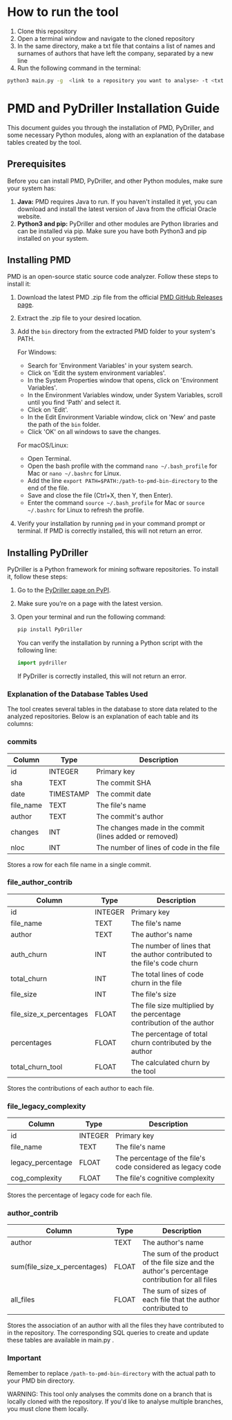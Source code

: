 

# How to run the tool
1. Clone this repository
2. Open a terminal window and navigate to the cloned repository
3. In the same directory, make a txt file that contains a list of names and surnames of authors that have left the company, separated by a new line
3. Run the following command in the terminal:

```bash
python3 main.py -g  <link to a repository you want to analyse> -t <txt file>
```
   

# PMD and PyDriller Installation Guide

This document guides you through the installation of PMD, PyDriller, and some necessary Python modules, along with an explanation of the database tables created by the tool.

## Prerequisites

Before you can install PMD, PyDriller, and other Python modules, make sure your system has:

1. **Java:** PMD requires Java to run. If you haven't installed it yet, you can download and install the latest version of Java from the official Oracle website.
2. **Python3 and pip:** PyDriller and other modules are Python libraries and can be installed via pip. Make sure you have both Python3 and pip installed on your system.

## Installing PMD

PMD is an open-source static source code analyzer. Follow these steps to install it:

1. Download the latest PMD .zip file from the official [PMD GitHub Releases page](https://github.com/pmd/pmd/releases).
2. Extract the .zip file to your desired location.
3. Add the `bin` directory from the extracted PMD folder to your system's PATH. 
   
   For Windows:
   - Search for 'Environment Variables' in your system search.
   - Click on 'Edit the system environment variables'.
   - In the System Properties window that opens, click on 'Environment Variables'.
   - In the Environment Variables window, under System Variables, scroll until you find 'Path' and select it.
   - Click on 'Edit'.
   - In the Edit Environment Variable window, click on 'New' and paste the path of the `bin` folder.
   - Click 'OK' on all windows to save the changes.
   
   For macOS/Linux:
   - Open Terminal.
   - Open the bash profile with the command `nano ~/.bash_profile` for Mac or `nano ~/.bashrc` for Linux.
   - Add the line `export PATH=$PATH:/path-to-pmd-bin-directory` to the end of the file.
   - Save and close the file (Ctrl+X, then Y, then Enter).
   - Enter the command `source ~/.bash_profile` for Mac or `source ~/.bashrc` for Linux to refresh the profile.
4. Verify your installation by running `pmd` in your command prompt or terminal. If PMD is correctly installed, this will not return an error.

## Installing PyDriller

PyDriller is a Python framework for mining software repositories. To install it, follow these steps:

1. Go to the [PyDriller page on PyPI](https://pypi.org/project/PyDriller/).
2. Make sure you’re on a page with the latest version.
3. Open your terminal and run the following command:

   ```bash
   pip install PyDriller
   ```
   
   You can verify the installation by running a Python script with the following line:

   ```python
   import pydriller
   ```
   
   If PyDriller is correctly installed, this will not return an error.



### Explanation of the Database Tables Used

The tool creates several tables in the database to store data related to the analyzed repositories. Below is an explanation of each table and its columns:



### commits



| Column | Type | Description |
| --- | --- | --- |
| id | INTEGER | Primary key |
| sha | TEXT | The commit SHA |
| date | TIMESTAMP | The commit date |
| file_name | TEXT | The file's name |
| author | TEXT | The commit's author |
| changes | INT | The changes made in the commit (lines added or removed) |
| nloc | INT | The number of lines of code in the file |

Stores a row for each file name in a single commit. 


### file_author_contrib



| Column | Type | Description |
| --- | --- | --- |
| id | INTEGER | Primary key |
| file_name | TEXT | The file's name |
| author | TEXT | The author's name |
| auth_churn | INT | The number of lines that the author contributed to the file's code churn |
| total_churn | INT | The total lines of code churn in the file |
| file_size | INT | The file's size |
| file_size_x_percentages | FLOAT | The file size multiplied by the percentage contribution of the author |
| percentages | FLOAT | The percentage of total churn contributed by the author |
| total_churn_tool | FLOAT | The calculated churn by the tool |

Stores the contributions of each author to each file.


### file_legacy_complexity

| Column | Type | Description |
| --- | --- | --- |
| id | INTEGER | Primary key |
| file_name | TEXT | The file's name |
| legacy_percentage | FLOAT | The percentage of the file's code considered as legacy code |
| cog_complexity | FLOAT | The file's cognitive complexity |


Stores the percentage of legacy code for each file.

### author_contrib



| Column | Type | Description |
| --- | --- | --- |
| author | TEXT | The author's name |
| sum(file_size_x_percentages) | FLOAT | The sum of the product of the file size and the author's percentage contribution for all files |
| all_files | FLOAT | The sum of sizes of each file that the author contributed to |

Stores the association of an author with all the files they have contributed to in the repository.
The corresponding SQL queries to create and update these tables are available in main.py .

### Important

Remember to replace `/path-to-pmd-bin-directory` with the actual path to your PMD bin directory.

WARNING: This tool only analyses the commits done on a branch that is locally cloned with the repository. If you'd like to analyse multiple branches, you must clone them locally.
